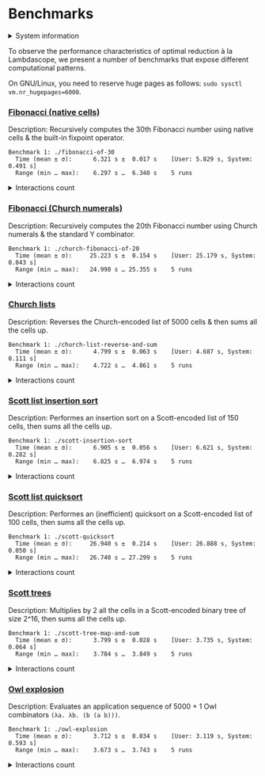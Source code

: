 # Benchmarks

<details>
<summary>System information</summary>

```
                          ./+o+-       etiams@etiams
                  yyyyy- -yyyyyy+      OS: Ubuntu 24.04 noble
               ://+//////-yyyyyyo      Kernel: x86_64 Linux 6.8.0-60-generic
           .++ .:/++++++/-.+sss/`      Uptime: 16m
         .:++o:  /++++++++/:--:/-      Packages: 2799
        o:+o+:++.`..```.-/oo+++++/     Shell: bash 5.2.21
       .:+o:+o/.          `+sssoo+/    Resolution: 3840x2400
  .++/+:+oo+o:`             /sssooo.   DE: GNOME 46.7
 /+++//+:`oo+o               /::--:.   WM: Mutter
 \+/+o+++`o++o               ++////.   WM Theme: Adwaita
  .++.o+++oo+:`             /dddhhh.   GTK Theme: Yaru-red [GTK2/3]
       .+.o+oo:.          `oddhhhh+    Icon Theme: Yaru-red
        \+.++o+o``-````.:ohdhhhhh+     Font: Ubuntu Sans Bold 11 @wght=700
         `:o+++ `ohhhhhhhhyo++os:      Disk: 389G / 484G (85%)
           .o:`.syhhhhhhh/.oo++o`      CPU: AMD Ryzen 9 5900HX with Radeon Graphics @ 16x 4.68GHz
               /osyyyyyyo++ooo+++/     GPU: AMD/ATI Cezanne [Radeon Vega Series / Radeon Vega Mobile Series]
                   ````` +oo+++o\:     RAM: 5849MiB / 15388MiB
                          `oo++.
```

</details>

To observe the performance characteristics of optimal reduction à la Lambdascope, we present a number of benchmarks that expose different computational patterns.

On GNU/Linux, you need to reserve huge pages as follows: `sudo sysctl vm.nr_hugepages=6000`.

### [Fibonacci (native cells)](benchmarks/fibonacci-of-30.c)

Description: Recursively computes the 30th Fibonacci number using native cells & the built-in fixpoint operator.

```
Benchmark 1: ./fibonacci-of-30
  Time (mean ± σ):      6.321 s ±  0.017 s    [User: 5.829 s, System: 0.491 s]
  Range (min … max):    6.297 s …  6.340 s    5 runs
```

<details>
<summary>Interactions count</summary>

```
Annihilation interactions: 17108651
Commutation interactions: 116357003
Beta interactions: 31
Native function calls: 12948453
If-then-elses: 4870845
Fixpoints: 31
Total interactions: 151285014
```

</details>

### [Fibonacci (Church numerals)](benchmarks/church-fibonacci-of-20.c)

Description: Recursively computes the 20th Fibonacci number using Church numerals & the standard Y combinator.

```
Benchmark 1: ./church-fibonacci-of-20
  Time (mean ± σ):     25.223 s ±  0.154 s    [User: 25.179 s, System: 0.043 s]
  Range (min … max):   24.998 s … 25.355 s    5 runs
```

<details>
<summary>Interactions count</summary>

```
Annihilation interactions: 20464077
Commutation interactions: 2238539577
Beta interactions: 521833
Native function calls: 0
If-then-elses: 0
Fixpoints: 0
Total interactions: 2259525487
```

</details>

### [Church lists](benchmarks/church-list-reverse-and-sum.c)

Description: Reverses the Church-encoded list of 5000 cells & then sums all the cells up.

```
Benchmark 1: ./church-list-reverse-and-sum
  Time (mean ± σ):      4.799 s ±  0.063 s    [User: 4.687 s, System: 0.111 s]
  Range (min … max):    4.722 s …  4.861 s    5 runs
```

<details>
<summary>Interactions count</summary>

```
Annihilation interactions: 25179997
Commutation interactions: 275405052
Beta interactions: 45004
Native function calls: 10000
If-then-elses: 0
Fixpoints: 0
Total interactions: 300640053
```

</details>

### [Scott list insertion sort](benchmarks/scott-insertion-sort.c)

Description: Performes an insertion sort on a Scott-encoded list of 150 cells, then sums all the cells up.

```
Benchmark 1: ./scott-insertion-sort
  Time (mean ± σ):      6.905 s ±  0.056 s    [User: 6.621 s, System: 0.282 s]
  Range (min … max):    6.825 s …  6.974 s    5 runs
```

<details>
<summary>Interactions count</summary>

```
Annihilation interactions: 64821613
Commutation interactions: 370771136
Beta interactions: 46958
Native function calls: 22650
If-then-elses: 11175
Fixpoints: 452
Total interactions: 435673984
```

</details>

### [Scott list quicksort](benchmarks/scott-quicksort.c)

Description: Performes an (inefficient) quicksort on a Scott-encoded list of 100 cells, then sums all the cells up.

```
Benchmark 1: ./scott-quicksort
  Time (mean ± σ):     26.940 s ±  0.214 s    [User: 26.888 s, System: 0.050 s]
  Range (min … max):   26.740 s … 27.299 s    5 runs
```

<details>
<summary>Interactions count</summary>

```
Annihilation interactions: 104534500
Commutation interactions: 1062496348
Beta interactions: 61814
Native function calls: 20000
If-then-elses: 9900
Fixpoints: 406
Total interactions: 1167122968
```

</details>

### [Scott trees](benchmarks/scott-tree-map-and-sum.c)

Description: Multiplies by 2 all the cells in a Scott-encoded binary tree of size 2^16, then sums all the cells up.

```
Benchmark 1: ./scott-tree-map-and-sum
  Time (mean ± σ):      3.799 s ±  0.028 s    [User: 3.735 s, System: 0.064 s]
  Range (min … max):    3.784 s …  3.849 s    5 runs
```

<details>
<summary>Interactions count</summary>

```
Annihilation interactions: 40861148
Commutation interactions: 234219681
Beta interactions: 1048667
Native function calls: 262142
If-then-elses: 0
Fixpoints: 66
Total interactions: 276391704
```

</details>

### [Owl explosion](benchmarks/owl-explosion.c)

Description: Evaluates an application sequence of 5000 + 1 Owl combinators `(λa. λb. (b (a b)))`.

```
Benchmark 1: ./owl-explosion
  Time (mean ± σ):      3.712 s ±  0.034 s    [User: 3.119 s, System: 0.593 s]
  Range (min … max):    3.673 s …  3.743 s    5 runs
```

<details>
<summary>Interactions count</summary>

```
Annihilation interactions: 24985002
Commutation interactions: 124945006
Beta interactions: 9998
Native function calls: 0
If-then-elses: 0
Fixpoints: 0
Total interactions: 149940006
```

</details>
